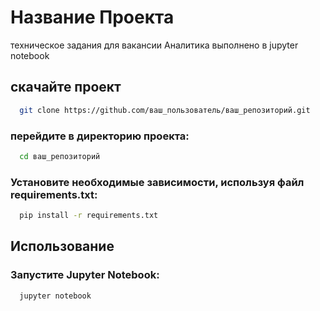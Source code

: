 # Название Проекта

техническое задания для вакансии Аналитика
выполнено в jupyter notebook

## скачайте проект 

 ```bash
   git clone https://github.com/ваш_пользователь/ваш_репозиторий.git
```
### перейдите в директорию проекта:

 ```bash
   cd ваш_репозиторий
```
### Установите необходимые зависимости, используя файл requirements.txt:
 ```bash
   pip install -r requirements.txt
```

## Использование

### Запустите Jupyter Notebook:
 ```bash
   jupyter notebook
```